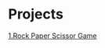 # Projects
[1.Rock Paper Scissor Game](https://github.com/DeepakAdoor05/projects-using-c/blob/main/RockPaperScissorGame.c)
